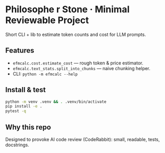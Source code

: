 # Philosophe r Stone · Minimal Reviewable Project

Short CLI + lib to estimate token counts and cost for LLM prompts.

## Features
- `efmcalc.cost.estimate_cost` — rough token & price estimator.
- `efmcalc.text_stats.split_into_chunks` — naive chunking helper.
- CLI: `python -m efmcalc --help`

## Install & test
```bash
python -m venv .venv && . .venv/bin/activate
pip install -e .
pytest -q
```

## Why this repo
Designed to provoke AI code review (CodeRabbit): small, readable, tests, docstrings.
